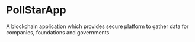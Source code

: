 # PollStarApp
A blockchain application which provides secure platform to gather data for companies, foundations and governments
